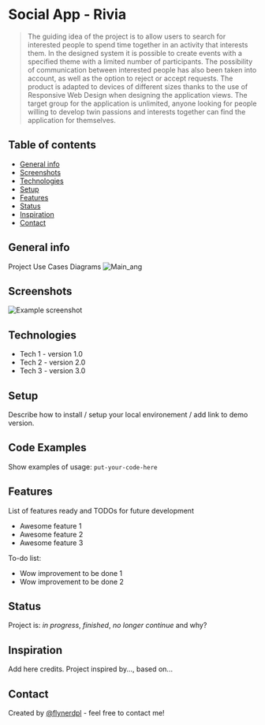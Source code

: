# Social App - Rivia
> The guiding idea of the project is to allow users to search for interested people to spend time together in an activity that interests them.
In the designed system it is possible to create events with a specified theme with a limited number of participants.
The possibility of communication between interested people has also been taken into account, as well as the option to reject or accept requests.
The product is adapted to devices of different sizes thanks to the use of Responsive Web Design when designing the application views.
The target group for the application is unlimited, anyone looking for people willing to develop twin passions and interests together can find the application for themselves.

## Table of contents
* [General info](#general-info)
* [Screenshots](#screenshots)
* [Technologies](#technologies)
* [Setup](#setup)
* [Features](#features)
* [Status](#status)
* [Inspiration](#inspiration)
* [Contact](#contact)

## General info
Project Use Cases Diagrams
![Main_ang](https://user-images.githubusercontent.com/62342040/150821658-07a75408-67b3-46e7-ae31-7d0c108002d8.PNG)


## Screenshots
![Example screenshot](./img/screenshot.png)

## Technologies
* Tech 1 - version 1.0
* Tech 2 - version 2.0
* Tech 3 - version 3.0

## Setup
Describe how to install / setup your local environement / add link to demo version.

## Code Examples
Show examples of usage:
`put-your-code-here`

## Features
List of features ready and TODOs for future development
* Awesome feature 1
* Awesome feature 2
* Awesome feature 3

To-do list:
* Wow improvement to be done 1
* Wow improvement to be done 2

## Status
Project is: _in progress_, _finished_, _no longer continue_ and why?

## Inspiration
Add here credits. Project inspired by..., based on...

## Contact
Created by [@flynerdpl](https://www.flynerd.pl/) - feel free to contact me!
